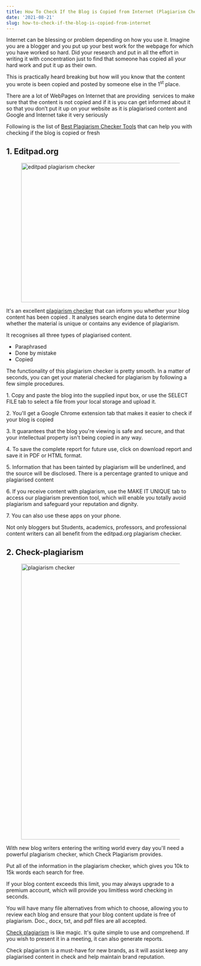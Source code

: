 ```yaml
---
title: How To Check If the Blog is Copied from Internet (Plagiarism Checker)
date: '2021-08-21'
slug: how-to-check-if-the-blog-is-copied-from-internet
---
```

<!-- wp:paragraph -->
<p>Internet can be blessing or problem depending on how you use it. Imagine you are a blogger and you put up your best work for the webpage for which you have worked so hard. Did your research and put in all the effort in writing it with concentration just to find that someone has copied all your hard work and put it up as their own.&nbsp;</p>
<!-- /wp:paragraph -->

<!-- wp:paragraph -->
<p>This is practically heard breaking but how will you know that the content you wrote is been copied and posted by someone else in the 1<sup>st</sup> place.&nbsp;</p>
<!-- /wp:paragraph -->

<!-- wp:paragraph -->
<p>There are a lot of WebPages on Internet that are providing&nbsp; services to make sure that the content is not copied and if it is you can get informed about it so that you don’t put it up on your website as it is plagiarised content and Google and Internet take it very seriously&nbsp;</p>
<!-- /wp:paragraph -->

<!-- wp:paragraph -->
<p>Following is the list of <a href="https://www.waytoidea.com/best-plagiarism-checker-tools/" target="_blank" rel="noreferrer noopener">Best Plagiarism Checker Tools</a> that can help you with checking if the blog is copied or fresh </p>
<!-- /wp:paragraph -->

<!-- wp:heading -->
<h2>1. Editpad.org </h2>
<!-- /wp:heading -->

<!-- wp:image {"align":"center","id":4366,"width":604,"height":373,"sizeSlug":"large","linkDestination":"none"} -->
<div class="wp-block-image"><figure class="aligncenter size-large is-resized"><img src="https://www.waytoidea.com/wp-content/uploads/2021/08/editpad-plagiarism-checker-1024x633.jpg" alt="editpad plagiarism checker" class="wp-image-4366" width="604" height="373"/></figure></div>
<!-- /wp:image -->

<!-- wp:paragraph -->
<p>It's an excellent <a href="https://www.editpad.org/tool/plagiarism-checker">plagiarism checker</a> that can inform you whether your blog content has been copied . It analyses search engine data to determine whether the material is unique or contains any evidence of plagiarism.</p>
<!-- /wp:paragraph -->

<!-- wp:paragraph -->
<p>It recognises all three types of plagiarised content.</p>
<!-- /wp:paragraph -->

<!-- wp:list -->
<ul><li>Paraphrased</li><li>Done by mistake</li><li>Copied&nbsp;</li></ul>
<!-- /wp:list -->

<!-- wp:paragraph -->
<p>The functionality of this plagiarism checker is pretty smooth. In a matter of seconds, you can get your material checked for plagiarism by following a few simple procedures.</p>
<!-- /wp:paragraph -->

<!-- wp:paragraph -->
<p>1. Copy and paste the blog into the supplied input box, or use the SELECT FILE tab to select a file from your local storage and upload it.</p>
<!-- /wp:paragraph -->

<!-- wp:paragraph -->
<p>2. You'll get a Google Chrome extension tab that makes it easier to check if your blog is copied&nbsp;</p>
<!-- /wp:paragraph -->

<!-- wp:paragraph -->
<p>3. It guarantees that the blog you're viewing is safe and secure, and that your intellectual property isn't being copied in any way.</p>
<!-- /wp:paragraph -->

<!-- wp:paragraph -->
<p>4. To save the complete report for future use, click on download report and save it in PDF or HTML format.</p>
<!-- /wp:paragraph -->

<!-- wp:paragraph -->
<p>5. Information that has been tainted by plagiarism will be underlined, and the source will be disclosed. There is a percentage granted to unique and plagiarised content&nbsp;</p>
<!-- /wp:paragraph -->

<!-- wp:paragraph -->
<p>6. If you receive content with plagiarism, use the MAKE IT UNIQUE tab to access our plagiarism prevention tool, which will enable you totally avoid plagiarism and safeguard your reputation and dignity.</p>
<!-- /wp:paragraph -->

<!-- wp:paragraph -->
<p>7. You can also use these apps on your phone.</p>
<!-- /wp:paragraph -->

<!-- wp:paragraph -->
<p>Not only bloggers but Students, academics, professors, and professional content writers can all benefit from the editpad.org plagiarism checker.</p>
<!-- /wp:paragraph -->

<!-- wp:heading -->
<h2>2. Check-plagiarism</h2>
<!-- /wp:heading -->

<!-- wp:image {"align":"center","id":4367,"width":591,"height":738,"sizeSlug":"large","linkDestination":"none"} -->
<div class="wp-block-image"><figure class="aligncenter size-large is-resized"><img src="https://www.waytoidea.com/wp-content/uploads/2021/08/plagiarism-checker--820x1024.jpg" alt="plagiarism checker" class="wp-image-4367" width="591" height="738"/></figure></div>
<!-- /wp:image -->

<!-- wp:paragraph -->
<p>With new blog writers entering the writing world every day you'll need a powerful plagiarism checker, which Check Plagiarism provides.</p>
<!-- /wp:paragraph -->

<!-- wp:paragraph -->
<p>Put all of the information in the plagiarism checker, which gives you 10k to 15k words each search for free.</p>
<!-- /wp:paragraph -->

<!-- wp:paragraph -->
<p>If your blog content exceeds this limit, you may always upgrade to a premium account, which will provide you limitless word checking in seconds.</p>
<!-- /wp:paragraph -->

<!-- wp:paragraph -->
<p>You will have many file alternatives from which to choose, allowing you to review each blog and ensure that your blog content update is free of plagiarism. Doc., docx, txt, and pdf files are all accepted.</p>
<!-- /wp:paragraph -->

<!-- wp:paragraph -->
<p><a href="https://www.check-plagiarism.com/">Check plagiarism</a> is like magic. It's quite simple to use and comprehend. If you wish to present it in a meeting, it can also generate reports.</p>
<!-- /wp:paragraph -->

<!-- wp:paragraph -->
<p>Check plagiarism is a must-have for new brands, as it will assist keep any plagiarised content in check and help maintain brand reputation.</p>
<!-- /wp:paragraph -->
